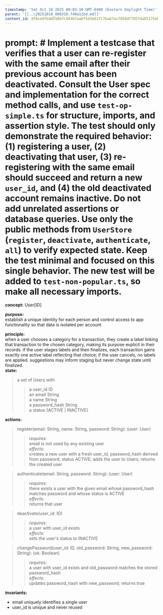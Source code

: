 ```yaml
---
timestamp: 'Sat Oct 18 2025 00:03:10 GMT-0400 (Eastern Daylight Time)'
parent: '[[..\20251018_000310.749a11bd.md]]'
content_id: df0ce9fb4d550efc943b7aabf5d3e61fc7bab7acf858df7057da65175ebcda96
---
```


# prompt:  # Implement a testcase that verifies that a user can re-register with the same email after their previous account has been deactivated. Consult the User spec and implementation for the correct method calls, and use `test-op-simple.ts` for structure, imports, and assertion style. The test should only demonstrate the required behavior: (1) registering a user, (2) deactivating that user, (3) re-registering with the same email should succeed and return a new `user_id`, and (4) the old deactivated account remains inactive. Do not add unrelated assertions or database queries. Use only the public methods from `UserStore` (`register`, `deactivate`, `authenticate`, `all`) to verify expected state. Keep the test minimal and focused on this single behavior. The new test will be added to `test-non-popular.ts`, so make all necessary imports.

**concept:** User\[ID]

**purpose:**\
establish a unique identity for each person and control access to app functionality so that data is isolated per account

**principle:**\
when a user chooses a category for a transaction, they create a label linking that transaction to the chosen category, making its purpose explicit in their records.
if the user stages labels and then finalizes, each transaction gains exactly one active label reflecting that choice; if the user cancels, no labels are applied.
suggestions may inform staging but never change state until finalized.\
**state:**

> a set of Users with
>
> > a user\_id ID\
> > an email String\
> > a name String\
> > a password\_hash String\
> > a status {ACTIVE | INACTIVE}

**actions:**

> register(email: String, name: String, password: String): (user: User)
>
> > *requires:*\
> > email is not used by any existing user\
> > *effects:*\
> > creates a new user with a fresh user\_id, password\_hash derived from password, status ACTIVE; adds the user to Users; returns the created user

> authenticate(email: String, password: String): (user: User)
>
> > *requires:*\
> > there exists a user with the given email whose password\_hash matches password and whose status is ACTIVE\
> > *effects:*\
> > returns that user

> deactivate(user\_id: ID)
>
> > *requires:*\
> > a user with user\_id exists\
> > *effects:*\
> > sets the user's status to INACTIVE

> changePassword(user\_id: ID, old\_password: String, new\_password: String): (ok: Boolean)
>
> > *requires:*\
> > a user with user\_id exists and old\_password matches the stored password\_hash\
> > *effects:*\
> > updates password\_hash with new\_password; returns true

**invariants:**

* email uniquely identifies a single user
* user\_id is unique and never reused
